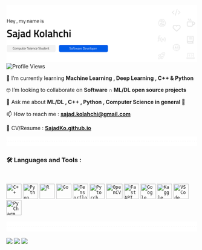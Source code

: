 <a href="#"><img src="./header.svg" /></a>
<img src="https://komarev.com/ghpvc/?username=sajadko&style=for-the-badge&color=blue" alt="Profile Views" height="25"/>

🧠 I’m currently learning **Machine Learning , Deep Learning , C++ & Python**

🤓 I’m looking to collaborate on **Software &#x2229; ML/DL open source projects**

💬 Ask me about **ML/DL , C++ , Python , Computer Science in general 🙂**

📫 How to reach me : **sajad.kolahchi@gmail.com**

📄 CV/Resume : <a href="https://sajadko.github.io/" target="_blank">**SajadKo.github.io**</a>

<a href="#"><img src="./dashed_line.svg" /></a>
<h3>🛠️ Languages and Tools :</h3>
<br />
<p>
<code><a href="#"><img src="https://upload.wikimedia.org/wikipedia/commons/1/18/ISO_C%2B%2B_Logo.svg" title="C++" height="40" width="40"/></a></code>
<code><a href="#"><img src="https://cdn.jsdelivr.net/gh/devicons/devicon/icons/python/python-original.svg" title="Python" height="40" width="40"/></a></code>
<code><a href="#"><img src="https://cdn.jsdelivr.net/gh/devicons/devicon/icons/r/r-original.svg" title="R" height="40" width="40"/></a></code>
<code><a href="#"><img src="https://cdn.jsdelivr.net/gh/devicons/devicon/icons/go/go-original.svg" title="Go" height="40" width="40"/></a></code>
<code><a href="#"><img src="https://cdn.jsdelivr.net/gh/devicons/devicon/icons/tensorflow/tensorflow-original.svg" title="Tensorflow" height="40" width="40"/></a></code>
<code><a href="#"><img src="https://pytorch.org/assets/images/logo-icon.svg" title="Pytorch" height="40" width="40"/></a></code>
<code><a href="#"><img src="https://raw.githubusercontent.com/wiki/opencv/opencv/logo/OpenCV_logo_no_text.png" title="OpenCV" height="40" width="43"/></a></code>
<code><a href="#"><img src="https://cdn.worldvectorlogo.com/logos/fastapi.svg" title="FastAPI" height="40" width="40"/></a></code>
<code><a href="#"><img src="https://upload.wikimedia.org/wikipedia/commons/d/d0/Google_Colaboratory_SVG_Logo.svg" title="Google Colab" height="40" width="40"/></a></code>
<code><a href="#"><img src="https://cdn.jsdelivr.net/gh/devicons/devicon/icons/kaggle/kaggle-original.svg" title="Kaggle" height="40" width="40"/></a></code>
<code><a href="#"><img src="https://upload.wikimedia.org/wikipedia/commons/9/9a/Visual_Studio_Code_1.35_icon.svg" title="VSCode" height="40" width="40"/></a></code>
<code><a href="#"><img src="https://upload.wikimedia.org/wikipedia/commons/1/1d/PyCharm_Icon.svg" title="PyCharm" height="40" width="40"/></a></code>
</p>
<a href="#"><img src="./dashed_line.svg" /></a>
<br />
<p>
<a href="https://www.linkedin.com/in/sajadkolahchi/"><img src="https://img.shields.io/badge/LinkedIn-0077B5?style=for-the-badge&logo=linkedin&logoColor=white" /></a>
<a href="https://huggingface.co/sajadk"><img src="https://img.shields.io/badge/Huggingface-FFD21E?style=for-the-badge" /></a>
<a href="https://www.kaggle.com/sajadko"><img src="https://img.shields.io/badge/Kaggle-20BEFF?style=for-the-badge&logo=Kaggle&logoColor=white" /></a>
</p>
